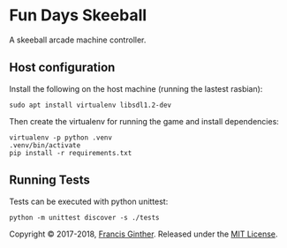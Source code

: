 # Fun Days Skeeball

A skeeball arcade machine controller.

## Host configuration

Install the following on the host machine (running the lastest rasbian):

```
sudo apt install virtualenv libsdl1.2-dev
```

Then create the virtualenv for running the game and install dependencies:

```
virtualenv -p python .venv
.venv/bin/activate
pip install -r requirements.txt
```

## Running Tests

Tests can be executed with python unittest:

```
python -m unittest discover -s ./tests
```

Copyright © 2017-2018, [Francis Ginther](https://github.com/fginther).
Released under the [MIT License](LICENSE).
